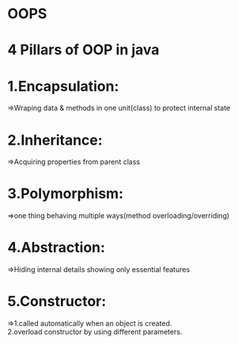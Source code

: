 # OOPS

# 4 Pillars of OOP in java

# 1.Encapsulation:
  =>Wraping data & methods in one unit(class) to protect internal state

  # 2.Inheritance:
  =>Acquiring properties from parent class

  # 3.Polymorphism:
  =>one thing behaving multiple ways(method overloading/overriding)

  # 4.Abstraction:
  =>Hiding internal details showing only essential features

  # 5.Constructor:
  =>1.called automatically when an object is created.<br>
  2.overload constructor by using different parameters.
